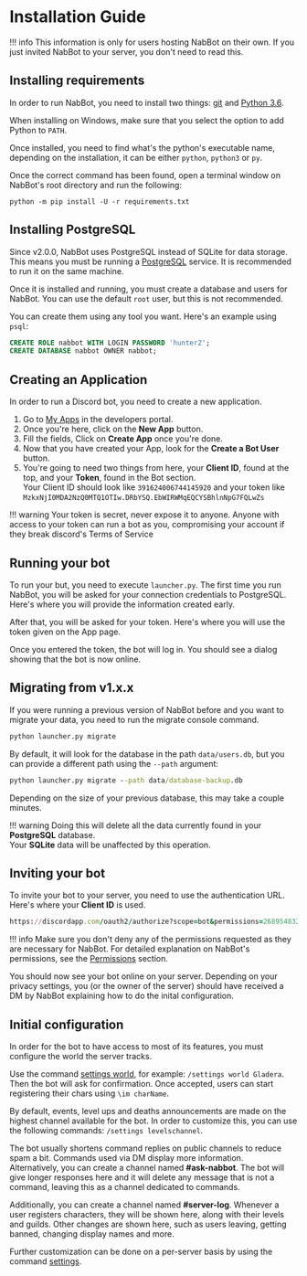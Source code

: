 # Installation Guide

!!! info
    This information is only for users hosting NabBot on their own.
    If you just invited NabBot to your server, you don't need to read this.

## Installing requirements
In order to run NabBot, you need to install two things: [git](https://git-scm.com/) and [Python 3.6](https://www.python.org/).

When installing on Windows, make sure that you select the option to add Python to `PATH`.

Once installed, you need to find what's the python's executable name, depending on the installation, it can be either `python`, `python3` or `py`.

Once the correct command has been found, open a terminal window on NabBot's root directory and run the following:

```shell
python -m pip install -U -r requirements.txt
```

## Installing PostgreSQL
Since v2.0.0, NabBot uses PostgreSQL instead of SQLite for data storage. This means you must be running a [PostgreSQL](https://www.postgresql.org/) service.
It is recommended to run it on the same machine.

Once it is installed and running, you must create a database and users for NabBot.
You can use the default `root` user, but this is not recommended.

You can create them using any tool you want. Here's an example using `psql`:

```sql
CREATE ROLE nabbot WITH LOGIN PASSWORD 'hunter2';
CREATE DATABASE nabbot OWNER nabbot;
``` 

## Creating an Application
In order to run a Discord bot, you need to create a new application.

1. Go to [My Apps](https://discordapp.com/developers/applications/me) in the developers portal.
2. Once you're here, click on the **New App** button.
3. Fill the fields, Click on **Create App** once you're done.
4. Now that you have created your App, look for the **Create a Bot User** button.
5. You're going to need two things from here, your **Client ID**, found at the top, and your **Token**, found in the Bot section.  
    Your Client ID should look like `391624006744145920` and your token like `MzkxNjI0MDA2NzQ0MTQ1OTIw.DRbYSQ.EbWIRWMqEQCYSBhlnNpG7FQLwZs`

!!! warning
    Your token is secret, never expose it to anyone. Anyone with access to your token can run a bot as you,
    compromising your account if they break discord's Terms of Service

## Running your bot
To run your but, you need to execute `launcher.py`.
The first time you run NabBot, you will be asked for your connection credentials to PostgreSQL.
Here's where you will provide the information created early.

After that, you will be asked for your token. Here's where you will use the token given on the App page.

Once you entered the token, the bot will log in. You should see a dialog showing that the bot is now online.

## Migrating from v1.x.x
If you were running a previous version of NabBot before and you want to migrate your data, you need to run the migrate console command.

```cmd
python launcher.py migrate
```

By default, it will look for the database in the path `data/users.db`, but you can provide a different path using the `--path` argument:

```cmd
python launcher.py migrate --path data/database-backup.db
```

Depending on the size of your previous database, this may take a couple minutes.

!!! warning
    Doing this will delete all the data currently found in your **PostgreSQL** database.  
    Your **SQLite** data will be unaffected by this operation.

## Inviting your bot
To invite your bot to your server, you need to use the authentication URL. Here's where your **Client ID** is used.

```ruby
https://discordapp.com/oauth2/authorize?scope=bot&permissions=268954832&client_id=CLIENT_ID_HERE
```

!!! info
    Make sure you don't deny any of the permissions requested as they are necessary for NabBot.
    For detailed explanation on NabBot's permissions, see the [Permissions](permissions.md) section.
    
You should now see your bot online on your server.
Depending on your privacy settings, you (or the owner of the server) should have received a DM by NabBot explaining how to do the inital configuration.

## Initial configuration
In order for the bot to have access to most of its features, you must configure the world the server tracks.

Use the command [settings world](commands/admin.md#settings-world), for example: `/settings world Gladera`. Then the bot will ask for confirmation.
Once accepted, users can start registering their chars using `\im charName`.

By default, events, level ups and deaths announcements are made on the highest channel available for the bot.
In order to customize this, you can use the following commands: `/settings levelschannel`.

The bot usually shortens command replies on public channels to reduce spam a bit.
Commands used via DM display more information.  
Alternatively, you can create a channel named **#ask-nabbot**.
The bot will give longer responses here and it will delete any message that is not a command, leaving this as a channel dedicated to commands.

Additionally, you can create a channel named **#server-log**. Whenever a user registers characters, they will be shown here, along with their levels and guilds.
Other changes are shown here, such as users leaving, getting banned, changing display names and more.

Further customization can be done on a per-server basis by using the command [settings](commands/admin.md#settings).